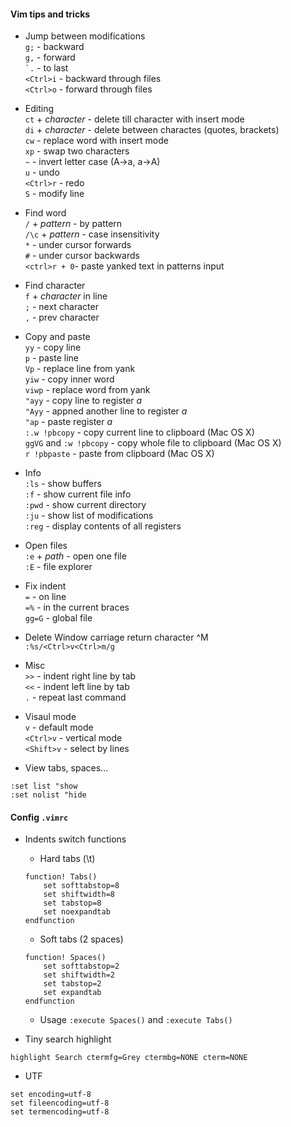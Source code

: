 #### Vim tips and tricks

* Jump between modifications  
`g;` - backward  
`g,` - forward  
`` `. `` - to last  
`<Ctrl>i` - backward through files  
`<Ctrl>o` - forward through files  

* Editing  
`ct` + *character* - delete till character with insert mode  
`di` + *character* - delete between charactes (quotes, brackets)  
`cw` - replace word with insert mode  
`xp` - swap two characters  
`~` - invert letter case (A->a, a->A)  
`u` - undo  
`<Ctrl>r` - redo  
`S` - modify line

* Find word  
`/` + *pattern* - by pattern  
`/\c` + *pattern* - case insensitivity  
`*` - under cursor forwards  
`#` - under cursor backwards  
`<ctrl>r + 0`- paste yanked text in patterns input  

* Find character  
`f` + *character* in line  
`;` - next character  
`,` - prev character  

* Copy and paste  
`yy` - copy line  
`p` - paste line  
`Vp` - replace line from yank  
`yiw` - copy inner word  
`viwp` - replace word from yank  
`"ayy` - copy line to register *a*  
`"Ayy` - appned another line to register *a*  
`"ap` - paste register *a*  
`:.w !pbcopy` - copy current line to clipboard (Mac OS X)  
`ggVG` and `:w !pbcopy` - copy whole file to clipboard (Mac OS X)  
`r !pbpaste` - paste from clipboard (Mac OS X)  

* Info  
`:ls` - show buffers  
`:f` - show current file info  
`:pwd` - show current directory  
`:ju` - show list of modifications  
`:reg` - display contents of all registers

* Open files  
`:e` + *path* - open one file  
`:E` - file explorer  

* Fix indent  
`=` - on line  
`=%` - in the current braces  
`gg=G` - global file  

* Delete Window carriage return character ^M  
`:%s/<Ctrl>v<Ctrl>m/g`  

* Misc  
`>>` - indent right line by tab  
`<<` - indent left line by tab  
`.` - repeat last command  

* Visaul mode  
`v` - default mode  
`<Ctrl>v` - vertical mode  
`<Shift>v` - select by lines  

* View tabs, spaces...
```
:set list "show
:set nolist "hide
```

#### Config `.vimrc`
* Indents switch functions
  * Hard tabs (\t)
  ```
  function! Tabs()
      set softtabstop=8
      set shiftwidth=8
      set tabstop=8
      set noexpandtab
  endfunction
  ```
  * Soft tabs (2 spaces)
  ```
  function! Spaces()
      set softtabstop=2
      set shiftwidth=2
      set tabstop=2
      set expandtab
  endfunction
  ```
  * Usage `:execute Spaces()` and `:execute Tabs()`


* Tiny search highlight
```
highlight Search ctermfg=Grey ctermbg=NONE cterm=NONE
```

* UTF
```
set encoding=utf-8
set fileencoding=utf-8
set termencoding=utf-8
```
